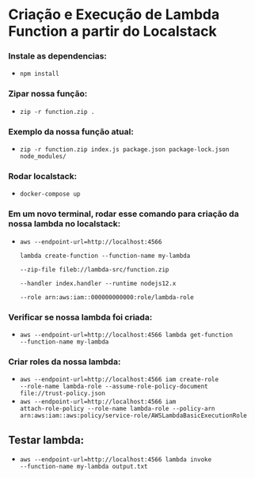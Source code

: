 # Criação e Execução de Lambda Function a partir do Localstack

### Instale as dependencias:

- <code>npm install</code> <br/>

### Zipar nossa função:

- <code>zip -r function.zip .</code> <br/>

### Exemplo da nossa função atual:

- <code>zip -r function.zip index.js package.json package-lock.json node_modules/</code> <br/>

### Rodar localstack:

- <code>docker-compose up</code> <br/>

### Em um novo terminal, rodar esse comando para criação da nossa lambda no localstack:

- <code>aws --endpoint-url=http://localhost:4566 \
  lambda create-function --function-name my-lambda \
  --zip-file fileb://lambda-src/function.zip \
  --handler index.handler --runtime nodejs12.x \
  --role arn:aws:iam::000000000000:role/lambda-role</code> <br/>

### Verificar se nossa lambda foi criada:

- <code>aws --endpoint-url=http://localhost:4566 lambda get-function --function-name my-lambda</code> <br/>

### Criar roles da nossa lambda:

- <code>aws --endpoint-url=http://localhost:4566 iam create-role --role-name lambda-role --assume-role-policy-document file://trust-policy.json</code> <br/>
- <code>aws --endpoint-url=http://localhost:4566 iam attach-role-policy --role-name lambda-role --policy-arn arn:aws:iam::aws:policy/service-role/AWSLambdaBasicExecutionRole</code> <br/>

## Testar lambda:

- <code>aws --endpoint-url=http://localhost:4566 lambda invoke --function-name my-lambda output.txt</code> <br/>
